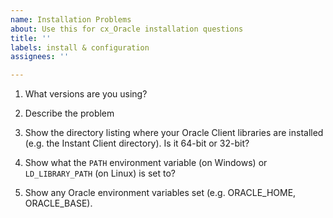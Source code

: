 ```yaml
---
name: Installation Problems
about: Use this for cx_Oracle installation questions
title: ''
labels: install & configuration
assignees: ''

---
```


<!--

Thank you for using cx_Oracle.

The cx_Oracle driver was renamed to python-oracledb in May 2022.  It has a new
repository at https://github.com/oracle/python-oracledb. The installation
instructions are at:
https://python-oracledb.readthedocs.io/en/latest/user_guide/installation.html

Do these before creating a new issue:

    Update to python-oracledb, if possible.

    Otherwise, review and follow the Installation Instructions: https://cx-oracle.readthedocs.io/en/latest/user_guide/installation.html

    Review the troubleshooting tips: https://cx-oracle.readthedocs.io/en/latest/user_guide/installation.html#troubleshooting

    Review the user manual: https://cx-oracle.readthedocs.io/en/latest/index.html

If you have a `DPI-1047`, `DPI-1050` or `DPI-1072` error, re-review the links above.

Google any errors.

Then please answer these questions so we can help you.

GitHub issues that are not updated for a month may be automatically closed.  Feel free to update them at any time.

-->

1. What versions are you using?

<!--

Give your database version.

Also run Python and show the output of:

    import sys
    import platform

    print("platform.platform:", platform.platform())
    print("sys.maxsize > 2**32:", sys.maxsize > 2**32)
    print("platform.python_version:", platform.python_version())

-->

2. Describe the problem

<!-- Cut and paste text showing the command you ran.  No screenshots. -->

3. Show the directory listing where your Oracle Client libraries are installed (e.g. the Instant Client directory).  Is it 64-bit or 32-bit?

4. Show what the `PATH` environment variable (on Windows) or `LD_LIBRARY_PATH` (on Linux) is set to?

5. Show any Oracle environment variables set (e.g. ORACLE_HOME, ORACLE_BASE).
